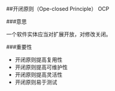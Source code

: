 ##开闭原则（Ope-closed Principle） OCP

###意思

一个软件实体应当对扩展开放，对修改关闭。

###重要性

- 开闭原则提高复用性
- 开闭原则提高可维护性
- 开闭原则提高灵活性
- 开闭原则易于测试